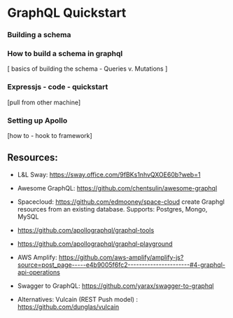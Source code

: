 # GraphQL Quickstart

### Building a schema

### How to build a schema in graphql
[ basics of building the schema - Queries v. Mutations ]

### Expressjs - code - quickstart
[pull from other machine]


### Setting up Apollo
[how to - hook to framework]


## Resources:

* L&L Sway: https://sway.office.com/9fBKs1nhvQXOE60b?web=1

* Awesome GraphQL: https://github.com/chentsulin/awesome-graphql

* Spacecloud: https://github.com/edmooney/space-cloud
  create Graphgl resources from an existing database. Supports: Postgres, Mongo, MySQL
  
* https://github.com/apollographql/graphql-tools

* https://github.com/apollographql/graphql-playground

* AWS Amplify: https://github.com/aws-amplify/amplify-js?source=post_page-----e4b9005f6fc2----------------------#4-graphql-api-operations

* Swagger to GraphQL: https://github.com/yarax/swagger-to-graphql

* Alternatives: Vulcain (REST Push model) : https://github.com/dunglas/vulcain
  
